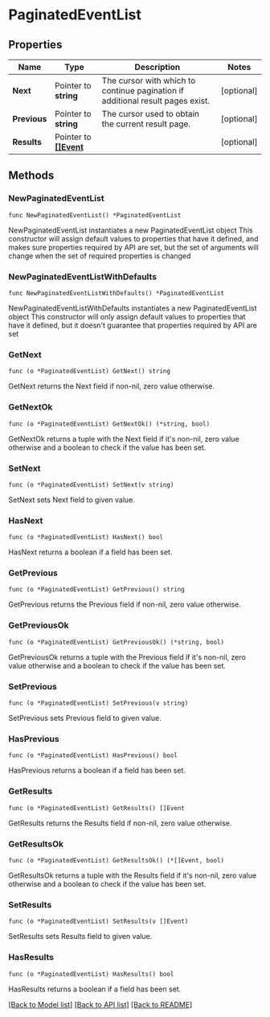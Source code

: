 # PaginatedEventList

## Properties

Name | Type | Description | Notes
------------ | ------------- | ------------- | -------------
**Next** | Pointer to **string** | The cursor with which to continue pagination if additional result pages exist. | [optional] 
**Previous** | Pointer to **string** | The cursor used to obtain the current result page. | [optional] 
**Results** | Pointer to [**[]Event**](Event.md) |  | [optional] 

## Methods

### NewPaginatedEventList

`func NewPaginatedEventList() *PaginatedEventList`

NewPaginatedEventList instantiates a new PaginatedEventList object
This constructor will assign default values to properties that have it defined,
and makes sure properties required by API are set, but the set of arguments
will change when the set of required properties is changed

### NewPaginatedEventListWithDefaults

`func NewPaginatedEventListWithDefaults() *PaginatedEventList`

NewPaginatedEventListWithDefaults instantiates a new PaginatedEventList object
This constructor will only assign default values to properties that have it defined,
but it doesn't guarantee that properties required by API are set

### GetNext

`func (o *PaginatedEventList) GetNext() string`

GetNext returns the Next field if non-nil, zero value otherwise.

### GetNextOk

`func (o *PaginatedEventList) GetNextOk() (*string, bool)`

GetNextOk returns a tuple with the Next field if it's non-nil, zero value otherwise
and a boolean to check if the value has been set.

### SetNext

`func (o *PaginatedEventList) SetNext(v string)`

SetNext sets Next field to given value.

### HasNext

`func (o *PaginatedEventList) HasNext() bool`

HasNext returns a boolean if a field has been set.

### GetPrevious

`func (o *PaginatedEventList) GetPrevious() string`

GetPrevious returns the Previous field if non-nil, zero value otherwise.

### GetPreviousOk

`func (o *PaginatedEventList) GetPreviousOk() (*string, bool)`

GetPreviousOk returns a tuple with the Previous field if it's non-nil, zero value otherwise
and a boolean to check if the value has been set.

### SetPrevious

`func (o *PaginatedEventList) SetPrevious(v string)`

SetPrevious sets Previous field to given value.

### HasPrevious

`func (o *PaginatedEventList) HasPrevious() bool`

HasPrevious returns a boolean if a field has been set.

### GetResults

`func (o *PaginatedEventList) GetResults() []Event`

GetResults returns the Results field if non-nil, zero value otherwise.

### GetResultsOk

`func (o *PaginatedEventList) GetResultsOk() (*[]Event, bool)`

GetResultsOk returns a tuple with the Results field if it's non-nil, zero value otherwise
and a boolean to check if the value has been set.

### SetResults

`func (o *PaginatedEventList) SetResults(v []Event)`

SetResults sets Results field to given value.

### HasResults

`func (o *PaginatedEventList) HasResults() bool`

HasResults returns a boolean if a field has been set.


[[Back to Model list]](../README.md#documentation-for-models) [[Back to API list]](../README.md#documentation-for-api-endpoints) [[Back to README]](../README.md)


